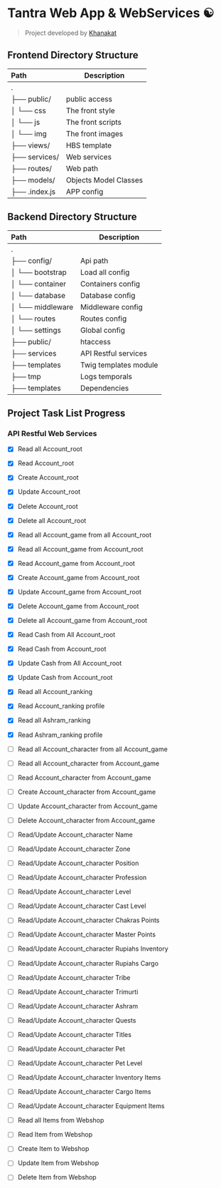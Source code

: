 # Tantra Web App & WebServices :yin_yang:
> Project developed by [Khanakat](https://www.github.com/khanakat)   
   
## Frontend Directory Structure
| Path | Description |
| :--- | --- |
| . | |
| ├── public/ | public access |
| │   └── css | The front style |
| │   └── js | The front scripts |
| │   └── img | The front images |
| ├── views/  | HBS template |
| ├── services/  | Web services |
| ├── routes/  | Web path |
| ├── models/ | Objects Model Classes |
| ├── .index.js  | APP config |
   
## Backend Directory Structure
| Path | Description |
| :--- | --- |
| . | |
| ├── config/  | Api path |
| │   └── bootstrap | Load all config |
| │   └── container | Containers config |
| │   └── database | Database config |
| │   └── middleware | Middleware config |
| │   └── routes | Routes config |
| │   └── settings | Global config |
| ├── public/ | htaccess |
| ├── services  | API Restful services |
| ├── templates  | Twig templates module |
| ├── tmp  | Logs temporals |
| ├── templates  | Dependencies |
   
## Project Task List Progress
### API Restful Web Services
- [x] Read all Account_root
- [x] Read Account_root
- [x] Create Account_root
- [x] Update Account_root
- [x] Delete Account_root 
- [x] Delete all Account_root  
   
- [x] Read all Account_game from all Account_root
- [x] Read all Account_game from Account_root
- [x] Read Account_game from Account_root
- [x] Create Account_game from Account_root
- [x] Update Account_game from Account_root
- [x] Delete Account_game from Account_root
- [x] Delete all Account_game from Account_root
   
- [x] Read Cash from All Account_root
- [x] Read Cash from Account_root
- [x] Update Cash from All Account_root
- [x] Update Cash from Account_root
      
- [x] Read all Account_ranking
- [x] Read Account_ranking profile
- [x] Read all Ashram_ranking
- [x] Read Ashram_ranking profile   

- [ ] Read all Account_character from all Account_game
- [ ] Read all Account_character from Account_game
- [ ] Read Account_character from Account_game
- [ ] Create Account_character from Account_game
- [ ] Update Account_character from Account_game
- [ ] Delete Account_character from Account_game
- [ ] Read/Update Account_character Name
- [ ] Read/Update Account_character Zone
- [ ] Read/Update Account_character Position
- [ ] Read/Update Account_character Profession
- [ ] Read/Update Account_character Level
- [ ] Read/Update Account_character Cast Level
- [ ] Read/Update Account_character Chakras Points
- [ ] Read/Update Account_character Master Points
- [ ] Read/Update Account_character Rupiahs Inventory
- [ ] Read/Update Account_character Rupiahs Cargo
- [ ] Read/Update Account_character Tribe
- [ ] Read/Update Account_character Trimurti
- [ ] Read/Update Account_character Ashram
- [ ] Read/Update Account_character Quests
- [ ] Read/Update Account_character Titles
- [ ] Read/Update Account_character Pet
- [ ] Read/Update Account_character Pet Level
- [ ] Read/Update Account_character Inventory Items
- [ ] Read/Update Account_character Cargo Items
- [ ] Read/Update Account_character Equipment Items   
   
- [ ] Read all Items from Webshop
- [ ] Read Item from Webshop
- [ ] Create Item to Webshop
- [ ] Update Item from Webshop
- [ ] Delete Item from Webshop   
